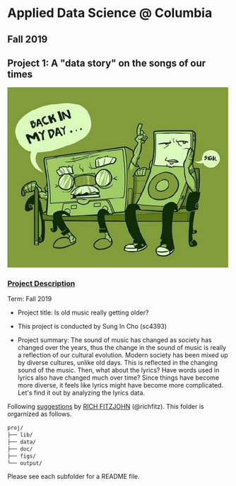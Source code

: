 # Applied Data Science @ Columbia
## Fall 2019
## Project 1: A "data story" on the songs of our times

<img src="figs/old vs new.jpg" width="500">


### [Project Description](doc/)

Term: Fall 2019

+ Project title: Is old music really getting older?
+ This project is conducted by Sung In Cho (sc4393)

+ Project summary: The sound of music has changed as society has changed over the years, thus the change in the sound of music is really a reflection of our cultural evolution. Modern society has been mixed up by diverse cultures, unlike old days. This is reflected in the changing sound of the music. Then, what about the lyrics? Have words used in lyrics also have changed much over time? Since things have become more diverse, it feels like lyrics might have become more complicated. Let's find it out by analyzing the lyrics data.

Following [suggestions](http://nicercode.github.io/blog/2013-04-05-projects/) by [RICH FITZJOHN](http://nicercode.github.io/about/#Team) (@richfitz). This folder is orgarnized as follows.

```
proj/
├── lib/
├── data/
├── doc/
├── figs/
└── output/
```

Please see each subfolder for a README file.
